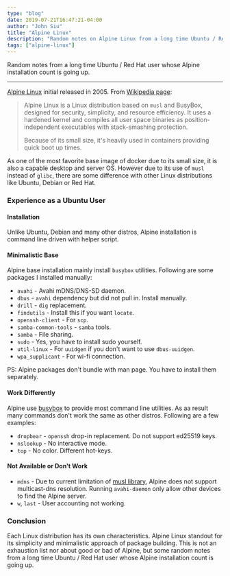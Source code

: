```yaml
---
type: "blog"
date: 2019-07-21T16:47:21-04:00
author: "John Siu"
title: "Alpine Linux"
description: "Random notes on Alpine Linux from a long time Ubuntu / Red Hat user."
tags: ["alpine-linux"]
---
```

Random notes from a long time Ubuntu / Red Hat user whose Alpine installation count is going up.
<!--more-->

---

[Alpine Linux](//alpinelinux.org/about/) initial released in 2005. From [Wikipedia page](//en.wikipedia.org/wiki/Alpine_Linux):

> Alpine Linux is a Linux distribution based on `musl` and BusyBox, designed for security, simplicity, and resource efficiency. It uses a hardened kernel and compiles all user space binaries as position-independent executables with stack-smashing protection.
>
> Because of its small size, it's heavily used in containers providing quick boot up times.

As one of the most favorite base image of docker due to its small size, it is also a capable desktop and server OS. However due to its use of `musl` instead of `glibc`, there are some difference with other Linux distributions like Ubuntu, Debian or Red Hat.

### Experience as a Ubuntu User

#### Installation

Unlike Ubuntu, Debian and many other distros, Alpine installation is command line driven with helper script.

#### Minimalistic Base

Alpine base installation mainly install `busybox` utilities. Following are some packages I installed manually:

- `avahi` - Avahi mDNS/DNS-SD daemon.
- `dbus` - `avahi` dependency but did not pull in. Install manually.
- `drill` - `dig` replacement.
- `findutils` - Install this if you want `locate`.
- `openssh-client` - For `scp`.
- `samba-common-tools` - `samba` tools.
- `samba` - File sharing.
- `sudo` - Yes, you have to install sudo yourself.
- `util-linux` - For `uuidgen` if you don't want to use `dbus-uuidgen`.
- `wpa_supplicant` - For wi-fi connection.

PS: Alpine packages don't bundle with man page. You have to install them separately.

#### Work Differently

Alpine use [busybox](//www.busybox.net/) to provide most command line utilities. As aa result many commands don't work the same as other distros. Following are a few examples:

- `dropbear` - `openssh` drop-in replacement. Do not support ed25519 keys.
- `nslookup` - No interactive mode.
- `top` - No color. Different hot-keys.

#### Not Available or Don't Work

- `mdns` - Due to current limitation of [musl library](//www.musl-libc.org/), Alpine does not support multicast-dns resolution. Running `avahi-daemon` only allow other devices to find the Alpine server.
- `w`, `last` - User accounting not working.

### Conclusion

Each Linux distribution has its own characteristics. Alpine Linux standout for its simplicity and minimalistic approach of package building. This is not an exhaustion list nor about good or bad of Alpine, but some random notes from a long time Ubuntu / Red Hat user whose Alpine installation count is going up.
